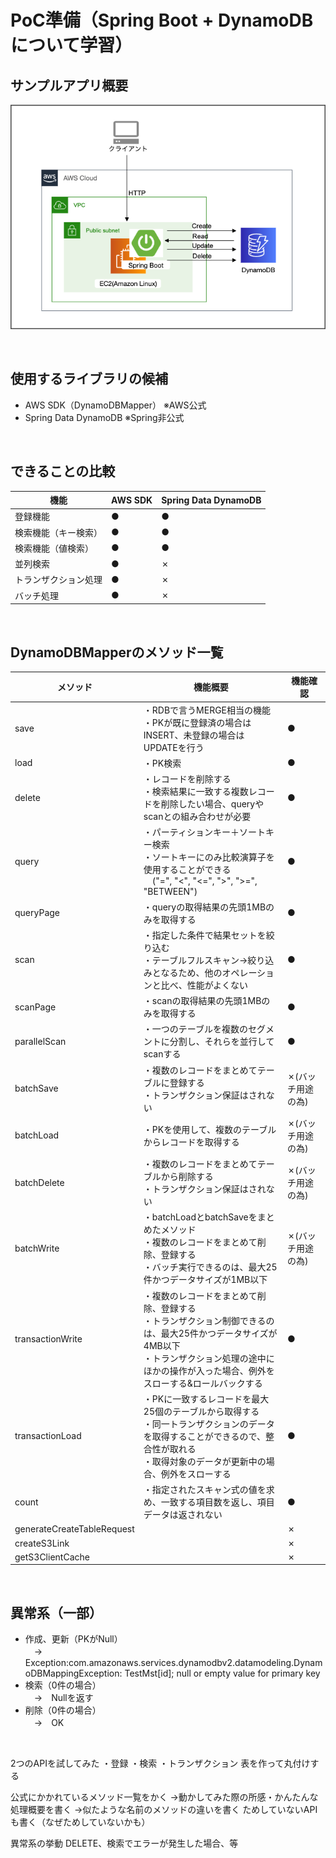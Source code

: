 # PoC準備（Spring Boot + DynamoDBについて学習）

## サンプルアプリ概要
![アプリ構成図](./awsDesign.png) 

<br/>

## 使用するライブラリの候補
- AWS SDK（DynamoDBMapper） ※AWS公式
- Spring Data DynamoDB ※Spring非公式

<br/>

## できることの比較
| 機能         | AWS SDK | Spring Data DynamoDB |
| ---------- | ------- | -------------------- |
| 登録機能       | ●       | ●                    |
| 検索機能（キー検索） | ●       | ●                    |
| 検索機能（値検索）  | ●       | ●                    |
| 並列検索       | ●       | ✗                    |
| トランザクション処理 | ●       | ✗                    |
|      バッチ処理      | ●        |  ✗                    |

<br/>

## DynamoDBMapperのメソッド一覧
| メソッド                       | 機能概要                                                                                       | 機能確認       |
| -------------------------- | ------------------------------------------------------------------------------------------ | ---------- |
| save                       | ・RDBで言うMERGE相当の機能<br>・PKが既に登録済の場合はINSERT、未登録の場合はUPDATEを行う                                  | ●          |
| load                       | ・PK検索                                                                                      | ●          |
| delete                     | ・レコードを削除する<br>・検索結果に一致する複数レコードを削除したい場合、queryやscanとの組み合わせが必要                                | ●          |
| query                      | ・パーティションキー＋ソートキー検索<br>・ソートキーにのみ比較演算子を使用することができる<br>　("=", "<", "<=", ">", ">=", "BETWEEN") | ●          |
| queryPage                  |・queryの取得結果の先頭1MBのみを取得する                                                                   | ●          |
| scan                       | ・指定した条件で結果セットを絞り込む<br>・テーブルフルスキャン→絞り込みとなるため、他のオペレーションと比べ、性能がよくない                                                                                           | ●          |
| scanPage                   | ・scanの取得結果の先頭1MBのみを取得する                                                                                           | ●          |
| parallelScan               |・一つのテーブルを複数のセグメントに分割し、それらを並行してscanする                                                                                            | ●          |
| batchSave                  |              ・複数のレコードをまとめてテーブルに登録する<br>・トランザクション保証はされない                                                                              | ✗(バッチ用途の為) |
| batchLoad                  |             ・PKを使用して、複数のテーブルからレコードを取得する                                                                               | ✗(バッチ用途の為) |
| batchDelete                | ・複数のレコードをまとめてテーブルから削除する<br>・トランザクション保証はされない                                                                                           | ✗(バッチ用途の為) |
| batchWrite                 |        ・batchLoadとbatchSaveをまとめたメソッド<br>・複数のレコードをまとめて削除、登録する<br>・バッチ実行できるのは、最大25件かつデータサイズが1MB以下                                                                                    | ✗(バッチ用途の為) |
| transactionWrite           |  ・複数のレコードをまとめて削除、登録する<br>・トランザクション制御できるのは、最大25件かつデータサイズが4MB以下<br>・トランザクション処理の途中にほかの操作が入った場合、例外をスローする&ロールバックする                                                                                          | ●          |
| transactionLoad            | ・PKに一致するレコードを最大25個のテーブルから取得する<br>・同一トランザクションのデータを取得することができるので、整合性が取れる<br>・取得対象のデータが更新中の場合、例外をスローする                                                                                           | ●          |
| count                      | ・指定されたスキャン式の値を求め、一致する項目数を返し、項目データは返されない                                                                                     | ●          |
| generateCreateTableRequest |                                                                                            | ✗          |
| createS3Link               |                                                                                            | ✗          |
| getS3ClientCache           |                                                                                            | ✗          |

<br/>

## 異常系（一部）
- 作成、更新（PKがNull）
<br/>　→　Exception:com.amazonaws.services.dynamodbv2.datamodeling.DynamoDBMappingException: TestMst[id]; null or empty value for primary key
- 検索（0件の場合）
<br/>　→　Nullを返す
- 削除（0件の場合）
<br/>　→　OK
<br/>

2つのAPIを試してみた
・登録
・検索
・トランザクション
表を作って丸付けする

公式にかかれているメソッド一覧をかく
→動かしてみた際の所感・かんたんな処理概要を書く
→似たような名前のメソッドの違いを書く
ためしていないAPIも書く（なぜためしていないかも）

異常系の挙動
DELETE、検索でエラーが発生した場合、等






